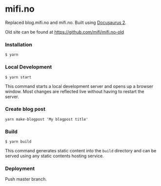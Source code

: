 # mifi.no

Replaced blog.mifi.no and mifi.no. Built using [Docusaurus 2](https://docusaurus.io/).

Old site can be found at https://github.com/mifi/mifi.no-old

### Installation

```
$ yarn
```

### Local Development

```
$ yarn start
```

This command starts a local development server and opens up a browser window. Most changes are reflected live without having to restart the server.

### Create blog post

```
yarn make-blogpost 'My blogpost title'
```

### Build

```
$ yarn build
```

This command generates static content into the `build` directory and can be served using any static contents hosting service.

### Deployment

Push master branch.
